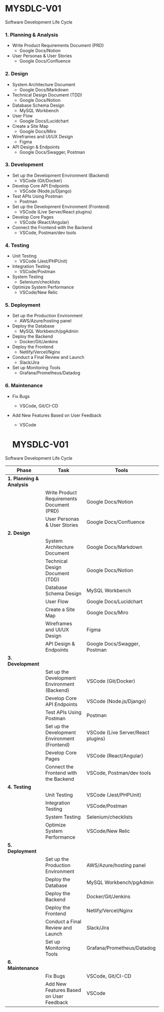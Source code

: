 # MYSDLC-V01
Software Development Life Cycle

### 1. Planning & Analysis  
- Write Product Requirements Document (PRD)  
  - Google Docs/Notion  
- User Personas & User Stories  
  - Google Docs/Confluence  

### 2. Design  
- System Architecture Document  
  - Google Docs/Markdown  
- Technical Design Document (TDD)  
  - Google Docs/Notion  
- Database Schema Design  
  - MySQL Workbench  
- User Flow  
  - Google Docs/Lucidchart  
- Create a Site Map  
  - Google Docs/Miro  
- Wireframes and UI/UX Design  
  - Figma  
- API Design & Endpoints  
  - Google Docs/Swagger, Postman  

### 3. Development  
- Set up the Development Environment (Backend)  
  - VSCode (Git/Docker)  
- Develop Core API Endpoints  
  - VSCode (Node.js/Django)  
- Test APIs Using Postman  
  - Postman  
- Set up the Development Environment (Frontend)  
  - VSCode (Live Server/React plugins)  
- Develop Core Pages  
  - VSCode (React/Angular)  
- Connect the Frontend with the Backend  
  - VSCode, Postman/dev tools  

### 4. Testing  
- Unit Testing  
  - VSCode (Jest/PHPUnit)  
- Integration Testing  
  - VSCode/Postman  
- System Testing  
  - Selenium/checklists  
- Optimize System Performance  
  - VSCode/New Relic  

### 5. Deployment  
- Set up the Production Environment  
  - AWS/Azure/hosting panel  
- Deploy the Database  
  - MySQL Workbench/pgAdmin  
- Deploy the Backend  
  - Docker/Git/Jenkins  
- Deploy the Frontend  
  - Netlify/Vercel/Nginx  
- Conduct a Final Review and Launch  
  - Slack/Jira  
- Set up Monitoring Tools  
  - Grafana/Prometheus/Datadog  

### 6. Maintenance  
- Fix Bugs  
  - VSCode, Git/CI-CD  
- Add New Features Based on User Feedback  
  - VSCode  


  # MYSDLC-V01
Software Development Life Cycle

| Phase                  | Task                                   | Tools                        |
|------------------------|----------------------------------------|------------------------------|
| **1. Planning & Analysis** |                                        |                              |
|                        | Write Product Requirements Document (PRD) | Google Docs/Notion           |
|                        | User Personas & User Stories           | Google Docs/Confluence       |
| **2. Design**          |                                        |                              |
|                        | System Architecture Document           | Google Docs/Markdown         |
|                        | Technical Design Document (TDD)        | Google Docs/Notion           |
|                        | Database Schema Design                 | MySQL Workbench              |
|                        | User Flow                              | Google Docs/Lucidchart       |
|                        | Create a Site Map                      | Google Docs/Miro             |
|                        | Wireframes and UI/UX Design            | Figma                        |
|                        | API Design & Endpoints                 | Google Docs/Swagger, Postman |
| **3. Development**     |                                        |                              |
|                        | Set up the Development Environment (Backend) | VSCode (Git/Docker)          |
|                        | Develop Core API Endpoints             | VSCode (Node.js/Django)      |
|                        | Test APIs Using Postman                | Postman                      |
|                        | Set up the Development Environment (Frontend) | VSCode (Live Server/React plugins) |
|                        | Develop Core Pages                     | VSCode (React/Angular)       |
|                        | Connect the Frontend with the Backend  | VSCode, Postman/dev tools    |
| **4. Testing**         |                                        |                              |
|                        | Unit Testing                           | VSCode (Jest/PHPUnit)        |
|                        | Integration Testing                    | VSCode/Postman               |
|                        | System Testing                         | Selenium/checklists          |
|                        | Optimize System Performance            | VSCode/New Relic             |
| **5. Deployment**      |                                        |                              |
|                        | Set up the Production Environment      | AWS/Azure/hosting panel      |
|                        | Deploy the Database                    | MySQL Workbench/pgAdmin      |
|                        | Deploy the Backend                     | Docker/Git/Jenkins           |
|                        | Deploy the Frontend                    | Netlify/Vercel/Nginx         |
|                        | Conduct a Final Review and Launch      | Slack/Jira                   |
|                        | Set up Monitoring Tools                | Grafana/Prometheus/Datadog   |
| **6. Maintenance**     |                                        |                              |
|                        | Fix Bugs                               | VSCode, Git/CI-CD            |
|                        | Add New Features Based on User Feedback | VSCode                       |